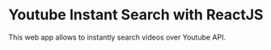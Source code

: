 # Youtube Instant Search with ReactJS

This web app allows to instantly search videos over Youtube API.
